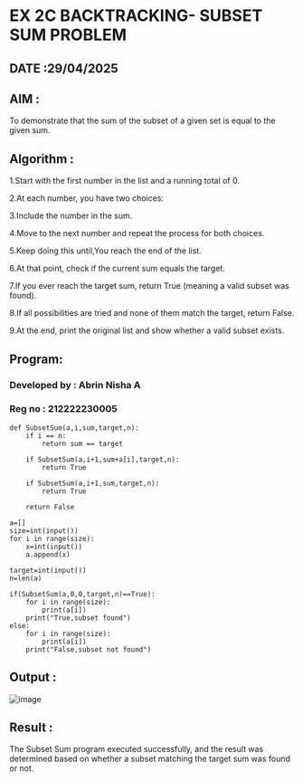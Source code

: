# EX 2C BACKTRACKING- SUBSET SUM PROBLEM

## DATE :29/04/2025

## AIM :

To demonstrate that the sum of the subset of a given set is equal to the given sum.

 
## Algorithm :

1.Start with the first number in the list and a running total of 0.

2.At each number, you have two choices:

3.Include the number in the sum.

4.Move to the next number and repeat the process for both choices.

5.Keep doing this until,You reach the end of the list.

6.At that point, check if the current sum equals the target.

7.If you ever reach the target sum, return True (meaning a valid subset was found).

8.If all possibilities are tried and none of them match the target, return False.

9.At the end, print the original list and show whether a valid subset exists.


## Program:

### Developed by : Abrin Nisha A
### Reg no : 212222230005

```
def SubsetSum(a,i,sum,target,n):
    if i == n:
        return sum == target
    
    if SubsetSum(a,i+1,sum+a[i],target,n):   
        return True
        
    if SubsetSum(a,i+1,sum,target,n):   
        return True 
        
    return False    
    
a=[]
size=int(input())
for i in range(size):
    x=int(input())
    a.append(x)

target=int(input())
n=len(a)

if(SubsetSum(a,0,0,target,n)==True):
    for i in range(size):
        print(a[i])
    print("True,subset found")
else:
    for i in range(size):
        print(a[i])
    print("False,subset not found")

```

## Output :

![image](https://github.com/user-attachments/assets/41e1249b-cdae-4069-b882-b23602345d76)



## Result :

The Subset Sum program executed successfully, and the result was determined based on whether a subset matching the target sum was found or not.
